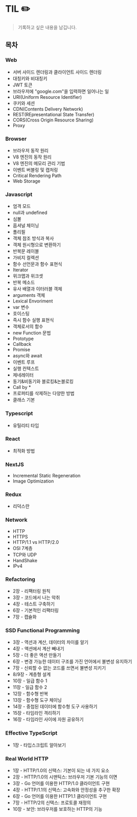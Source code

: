 # TIL ✏️
 
> 기록하고 싶은 내용을 남깁니다.

## 목차

### Web

- 서버 사이드 렌더링과 클라이언트 사이드 렌더링
- 대칭키와 비대칭키
- JWT 토큰
- 브라우저에 "google.com"을 입력하면 일어나는 일
- URI(Uniform Resource Identifier)
- 쿠키와 세션
- CDN(Contents Delivery Network)
- REST(REpresentational State Transfer)
- CORS(Cross Origin Resource Sharing)
- Proxy

### Browser

- 브라우저 동작 원리
- V8 엔진의 동작 원리
- V8 엔진의 메모리 관리 기법
- 이벤트 버블링 및 캡처링
- Critical Rendering Path
- Web Storage

### Javascript

- 엄격 모드
- null과 undefined
- 심볼
- 옵셔널 체이닝
- 폴리필
- 객체 참조 방식과 복사
- 객체 원시형으로 변환하기
- 반복문 레이블
- 가비지 컬렉션
- 함수 선언문과 함수 표현식
- Iterator
- 위크맵과 위크셋
- 반복 메소드
- 유사 배열과 이터러블 객체
- arguments 객체
- Lexical Envoriment
- var 변수
- 호이스팅
- 즉시 함수 실행 표현식
- 객체로서의 함수
- new Function 문법
- Prototype
- Callback
- Promise
- async와 await
- 이벤트 루프
- 실행 컨텍스트
- 제네레이터
- 동기&비동기와 블로킹&논블로킹
- Call by \*
- 프로퍼티를 삭제하는 다양한 방법
- 클래스 기본

### Typescript

- 유틸리티 타입

### React

- 최적화 방법

### NextJS

- Incremental Static Regeneration
- Image Optimization

### Redux

- 리덕스란

### Network

- HTTP
- HTTPS
- HTTP/1.1 vs HTTP/2.0
- OSI 7계층
- TCP와 UDP
- HandShake
- IPv4

### Refactoring
- 2장 - 리팩터링 원칙
- 3장 - 코드에서 나는 악취
- 4장 - 테스트 구축하기
- 6장 - 기본적인 리팩터링
- 7장 - 캡슐화

### SSD Functional Programming
- 3장 - 역션과 계산, 데이터의 차이를 알기
- 4장 - 액션에서 계산 빼내기
- 5장 - 더 좋은 액션 만들기
- 6장 - 변경 가능한 데이터 구조를 가진 언어에서 불변성 유지하기
- 7장 - 신뢰할 수 없는 코드를 쓰면서 불변성 지키기
- 8/9장 - 계층형 설계
- 10장 - 일급 함수 1
- 11장 - 일급 함수 2
- 12장 - 함수형 반복
- 13장 - 함수형 도구 체이닝
- 14장 - 중첩된 데이터에 함수형 도구 사용하기
- 15장 - 타임라인 격리하기
- 16장 - 타임라인 사이에 자원 공유하기

### Effective TypeScript
- 1장 - 타입스크립트 알아보기

### Real World HTTP
- 1장 - HTTP/1.0의 신택스: 기본이 되는 네 가지 요소
- 2장 - HTTP/1.0의 시맨틱스: 브라우저 기본 기능의 이면
- 3장 - Go 언어를 이용한 HTTP/1.0 클라이언트 구현
- 4장 - HTTP/1.1의 신택스: 고속화와 안정성을 추구한 확장
- 6장 - Go 언어를 이용한 HTTP1.1 클라이언트 구현
- 7장 - HTTP/2의 신택스: 프로토콜 재정의
- 10장 - 보안: 브라우저를 보호하는 HTTP의 기능


